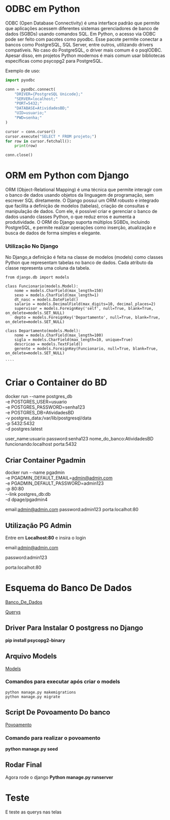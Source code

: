 # ODBC em Python

ODBC (Open Database Connectivity) é uma interface padrão que permite que aplicações acessem diferentes sistemas gerenciadores de banco de dados (SGBDs) usando comandos SQL. Em Python, o acesso via ODBC pode ser feito com pacotes como pyodbc. Esse pacote permite conectar a bancos como PostgreSQL, SQL Server, entre outros, utilizando drivers compatíveis. No caso do PostgreSQL, o driver mais comum é o psqlODBC. Apesar disso, em projetos Python modernos é mais comum usar bibliotecas específicas como psycopg2 para PostgreSQL.

Exemplo de uso:

``` python
import pyodbc

conn = pyodbc.connect(
    "DRIVER={PostgreSQL Unicode};"
    "SERVER=localhost;"
    "PORT=5432;"
    "DATABASE=AtividadesBD;"
    "UID=usuario;"
    "PWD=senha;"
)

cursor = conn.cursor()
cursor.execute("SELECT * FROM projeto;")
for row in cursor.fetchall():
    print(row)

conn.close()
```

# ORM em Python com Django

ORM (Object-Relational Mapping) é uma técnica que permite interagir com o banco de dados usando objetos da linguagem de programação, sem escrever SQL diretamente. O Django possui um ORM robusto e integrado que facilita a definição de modelos (tabelas), criação de consultas e manipulação de dados. Com ele, é possível criar e gerenciar o banco de dados usando classes Python, o que reduz erros e aumenta a produtividade. O ORM do Django suporta múltiplos SGBDs, incluindo PostgreSQL, e permite realizar operações como inserção, atualização e busca de dados de forma simples e elegante.

### Utilização No Django

No Django,a definição é feita na classe de modelos (models) como classes Python que representam tabelas no banco de dados. Cada atributo da classe representa uma coluna da tabela.

`````
from django.db import models

class Funcionario(models.Model):
    nome = models.CharField(max_length=150)
    sexo = models.CharField(max_length=1)
    dt_nasc = models.DateField()
    salario = models.DecimalField(max_digits=10, decimal_places=2)
    supervisor = models.ForeignKey('self', null=True, blank=True, on_delete=models.SET_NULL)
    depto = models.ForeignKey('Departamento', null=True, blank=True, on_delete=models.SET_NULL)

class Departamento(models.Model):
    nome = models.CharField(max_length=100)
    sigla = models.CharField(max_length=10, unique=True)
    descricao = models.TextField()
    gerente = models.ForeignKey(Funcionario, null=True, blank=True, on_delete=models.SET_NULL)

````
`````

# Criar o Container do BD

docker run --name postgres_db \
 -e POSTGRES_USER=usuario \
 -e POSTGRES_PASSWORD=senha123 \
 -e POSTGRES_DB=AtividadesBD \
 -v postgres_data:/var/lib/postgresql/data \
 -p 5432:5432 \
 -d postgres:latest

user_name:usuario
password:senha123
nome_do_banco:AtividadesBD
funcionando:localhost
porta:5432

## Criar Container Pgadmin

docker run --name pgadmin \
 -e PGADMIN_DEFAULT_EMAIL=admin@admin.com \
 -e PGADMIN_DEFAULT_PASSWORD=admin123 \
 -p 80:80 \
 --link postgres_db:db \
 -d dpage/pgadmin4

email:admin@admin.com
password:admin123
porta:localhot:80

## Utilização PG Admin

Entre em **Localhost:80** e insira o login

email:admin@admin.com

password:admin123

porta:localhot:80

# Esquema do Banco De Dados

[Banco_De_Dados](/tarefa_bd/tarefas/orm/esquema_bd.sql)

[Querys](/tarefa_bd/tarefas/orm/querys.sql)

## Driver Para Instalar O postgress no Django

**pip install psycopg2-binary**

## Arquivo Models

[Models](./django/orm_django/app_django/models.py)

### Comandos para executar após criar o models

```
python manage.py makemigrations
python manage.py migrate
```

## Script De Povoamento Do banco

[Povoamento](./django/orm_django/app_django/management/commands/seed.py)

### Comando para realizar o povoamento

**python manage.py seed**

## Rodar Final

Agora rode o django **Python manage.py runserver**

# Teste

E teste as querys nas telas
